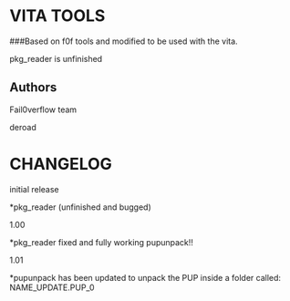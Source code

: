 VITA TOOLS
==========

###Based on f0f tools and modified to be used with the vita.

pkg_reader is unfinished

Authors
-------

Fail0verflow team

deroad

CHANGELOG
=========


initial release

*pkg_reader (unfinished and bugged)


1.00

*pkg_reader fixed and fully working pupunpack!!

1.01

*pupunpack has been updated to unpack the PUP inside a folder called: NAME_UPDATE.PUP_0
